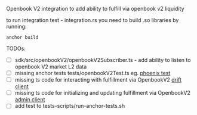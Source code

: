 
Openbook V2 integration to add ability to fulfill via openbook v2 liquidity 

to run integration test - integration.rs you need to build .so libraries by running:
```
anchor build
```

TODOs:
- [ ] sdk/src/openbookV2/openbookV2Subscriber.ts - add ability to listen to openbook V2 market L2 data
- [ ] missing anchor tests tests/openbookV2Test.ts eg. [phoenix test](https://github.com/drift-labs/protocol-v2/blob/master/tests/phoenixTest.ts)
- [ ] missing ts code for interacting with fulfillment via OpenbookV2 [drift client](https://github.com/drift-labs/protocol-v2/blob/master/sdk/src/driftClient.ts)
- [ ] missing ts code for initializing and updating fulfillment via OpenbookV2 [admin client](https://github.com/drift-labs/protocol-v2/blob/master/sdk/src/adminClient.ts)
- [ ] add test to tests-scripts/run-anchor-tests.sh